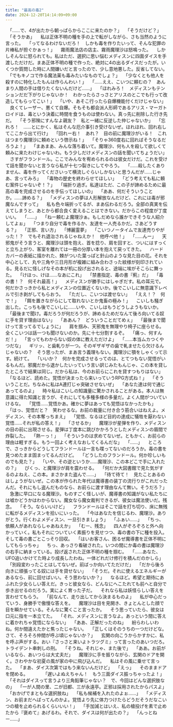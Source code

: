 ```yaml
---
title: "最高の毒2"
date: 2024-12-20T14:14:09+09:00
---
```

　「……で、4が出たから朝っぱらからここに来たのか？」
　「そうだけど？」
　「そうかあ」
　私は正体不明の種を手の上で転がしながら、さも当然のように言った。
　「ってなるわけないだろ！　しかも毒を作りたいって、そんな犯罪の片棒私が担ぐかぁっ！」
　霧雨魔法店の店主、霧雨魔理沙は怒鳴った。
　しかしそんなに怒られても。私はただ、選択に思い悩むメディスンに四面ダイスを手渡しただけだ。まあ正体不明の種で作った、絶対に4の出るダイスだったが。いくつか質問した時に人間嫌いだと言ったので、少し意地悪した。反省してない。
　「でもキノコで作る魔法薬も毒みたいなものでしょ？」
　「少なくとも他人を殺すのに特化したもんは作らんわい！」
　「……ええ、こいつに頼むの？　あんまり人間の手は借りたくないんだけど……」
　「ほれみろ！　メディスンもテンションだだ下がりじゃないか！　わかったらさっさとアリスのとこでも行って改造してもらってこい！」
　「いや、あそこ行ったら自爆機能付くだけじゃない」
　良くてレーザー、悪くて自爆。そもそも都会派人形師であるアリス・マーガトロイドは、毒という決着に時間を食うものは使わない。真っ先に削除した行き先だ。
　「そう邪険にすんなよ親友？　私と一緒に反逆した仲じゃないか」
　「忘れろ！　……とにかく、私はそんな厄介事引き受けないぜ。ほれほれ、回れ右してここから出て行け」
　「回れー右！　あれ？　目の前に魔理沙がいる！　これはつまり魔理沙に頼めという啓示ね！」
　「そりゃ360度右に回ればそうなるだろうよ！」
　「まあまあ、みんな落ち着いて。魔理沙、何も人を殺して欲しくて頼みに来たわけじゃないわ。もう少しだけメディスンの話を聞いてちょうだい」
　さすがフランドール。ここでみんなを宥められるのは彼女だけだ。これを受けて話を聞かないと言うなら私が十七つ裂きにしてやろう。
　「……殺したくありません、毒を作ってくださいって横流しぐらいしかないと思うんだが……じゃあ、言ってみろ」
　「毒物の歴史を終わらせてほしい」
　「どう考えても私に頼む案件じゃないぞ！？」
　「端折り過ぎ。私達はただ、この子が諦めるために最高の毒を完成させるのを手伝ってほしいの」
　「ああ、何だそういうことか。……諦める？」
　「メディスンの夢は人形解放なんだけど、これには毒が邪魔なんですって」
　私も色々端折ってるが、まあ伝わるだろう。全部の真実を伝えてしまうと、あとから都合良く変えることはできない。だからこの程度が丁度いい。
　「……」
　「ねー頼むよ魔理沙ぁ。もしだめなら誰かできそうな人紹介してよぉ」
　「つまり自分で毒を作るか、友達を一人売るかだ。さあどうする？」
　「正邪、言い方」
　「博麗霊夢」
　「こいつノータイムで友達売りやがった！？　でもそれ退治されるじゃねえか！　他呼べ他！」
　「……んー」
　天邪鬼がそう言うと、魔理沙は頭を抱え、首を捻り、肩を回すと、ついにはすっくと立ち上がり、客室を離れては一冊の分厚い本を抱えて戻ってきた。
　ハードカバーの表紙に描かれた、棘がついた葉っぱと針山のような見た目の花。それを中心として、丸や三角や三日月形が複雑に組み合わさった紋様が刻印されている。見るだに怪しげなその本が机に投げ出されると、途端に埃がそこらに舞った。
　「けほっ、けほ……なあにこれ」
　「禁書指定、毒の書『薊』だ」
　「毒の書！？　何それ最高！」
　メディスンが勝手にはしゃぎだす。私の耳元で。何だかさっきから私とメディスンの位置近くないか。後でこいしに無意識下レベルで引き剥がしてもらおう。
　「ただし、こいつは渡せない」
　「ええ！？　何で！」
　「餌を置きながらにして取れないとか鬼畜の極み！」
　こいしも騒ぎ出した。こっちも後でこいしに……いや、こいしはもうどうしようもないか。
　「最後まで聞け。毒だろうが何だろうが、諦めるためだなんて後ろ向いてる奴に手を貸す理由はない」
　「ああん？　どういうことだてめぇ」
　「最後まで聞けって言ってるでしょうに」
　肩を掴み、天邪鬼を無理やり椅子に座らせる。全くこいつは話一つも聞けないのか。先に十七分割するぞ。
　「痛っ、何すんだ！」
　「言ってもわからない奴の体に教えただけよ」
　「……本当ムカつくやつだな」
　ギリッ、と歯軋りが一つ。そのギザギザの歯で軋ませたら欠けるんじゃないの？　そう思ったが、まあ言う義理もない。魔理沙に顎をしゃくって示す。続けて。
　「いいか？　何かを完成させるってのは、とてつもない覚悟がいるもんだ。邪魔だから退かしたいっていう言い訳じみたもんじゃ、この本を貸したところで結果は同じ。だから私は、今のお前らにこれを貸すつもりはない」
　「なるほど、読めた。覚悟が決まったら来いっていうRPG方式ね！」
　「そういうことだ。ちなみに私はA連打じゃ突破させないぜ」
　「あなた達は何で通じあってるのよ」
　時々私はこいしの知識量に驚かされることがある。本人は無意識に得た知識と言うが、それにしても多種多様の多量だ。よく人間がついていけるな。
　「覚悟……覚悟かあ。確かに夢はあっても覚悟はなかったかも」
　「はっ、覚悟だと？　笑わせるな。お前の裁量に付き合う筋合いはねえよ。メディスン、その本奪っちまえ」
　「覚悟、なるほど目的の達成に犠牲を厭わない覚悟……それが私の答え！」
　「させるか」
　魔理沙が星弾を作り、メディスンの目の前に出現させる。星弾は丁度本に跳びかかろうとしたメディスンの眉間で炸裂した。
　「熱ーっ！」
　「そういうのは求めてないぜ。ともかく、お前らの理由は軽すぎる。もう一回よく考えなおしてくるんだな」
　「……」
　ところで、さっきからどうしてフランドールは一言も喋ってないのだろうか。毒の書を見つめたまま固まってるんだけど。
　「どうしたのフランドール。何か珍しいものでも見た？」
　「いや、その逆というか……魔理沙、この本どこで手に入れたの？」
　ぴくっ、と魔理沙が肩を震わせる。
　「何だか大図書館で見た気がするのよねえ、この本。まさかまた盗んで……」
　「待て待て！　見たことあるのはしょうがないぜ。この本が作られた年代は魔導書の装丁の流行りがこれだったんだ。それにもし盗んだものなら、お前らに渡す理由なんて無い。そうだろ？」
　急激に早口になる魔理沙。ものすごく怪しいが、魔導書の知識がない私たちには嘘かどうかはわからない。魔女なら魔女裁判できるが、彼女は魔法使いだ。残念。
　「そう。ならいいけど」
　フランドールはそこで話を打ち切り、床に無残に転がるメディスンを拾いにいった。
　「今はあなたを信じるわ、魔理沙。ありがとう。行くわよメディスン、一旦引きましょう」
　「ふぁい……」
　「ちっ、依頼人があれならしゃあねえか」
　「むー、残念」
　四人がぞろぞろと外へ向かっていく。私もそれについていく素振りを見せつつ、毒の書の下に種を投入。そして毒の書ごとこっそり回収。
　「はいお客さん、困るぜ魔導書を正体不明にしてもらっちゃ」
　ちっ、あっさり看破された。いつの間にか毒の書は魔理沙の右手に納まっている。投げ返された正体不明の種を掴む。
　「……あなた、UFO追いかけてた時より成長したわね。一体どれだけ修行を積んだのかしら」
　「別段変わったことはしてないぜ。前ばっか向いてただけだ」
　「だから後ろ向きに頑張ってる奴には手を貸せない」
　「そうだ。それに使えるエネルギーがあるなら、前に回せばいい。そう思わないか？」
　なるほど。希望と期待にあふれた少女らしい答えだ。きっと彼女なら、どんなにへこたれても前へと自分で歩き出せるのだろう。実によく育った子だ。
　それなら私は妖怪らしい答えを言わせてもらう。
　「前なんて、走り出してから決まるものよ」
　私が中心だっていう、身勝手で傲慢な答えを。
　魔理沙は目を見開き、きょとんとした顔で目を瞬かせている。そんなに驚くこと言ったか。
　そう思っていたら、彼女は口元に指を一本立てた。
　「それ、メディスンに言うなよ。あっという間に答えに着かれちゃ覚悟にならない」
　「ああ、正解だったのね」
　紛らわしいわね。何か間違えたかと焦ったじゃない。
　「正しくはそのうちの一つだけどな。さて、そろそろ仲間が呼ぶ頃じゃないか？」
　玄関の向こうからかすかに、私を呼ぶ声がする。おい『さっさと来いよトラツグミ』って言ったのあいつだろ。トライデント串刺しの刑。
　「そうね。それじゃ、また後で」
　「ああ。お前がいるなら、あいつらは大丈夫だ」
　魔理沙に手を振りながら、玄関のドアを開く。さわやかな初夏の風が家の中に飛び込んだ。
　私はその風に乗せて言った。
　「まあ、ダイス次第ではもう来ないんだけど」
　「えっ」
　そのままドアを閉める。
　
　
　「遅いよぬえちゃん！　もう三面ダイス振っちゃったよ！」
　「それはダイスって言うより三角鉛筆じゃない？　で、今回はどんな選択肢なの」
　「一が人間の里、二が旧都、三が永遠亭。正邪は採用されたからパスよ」
　「おかげでまともな選択肢ね」
　「私も候補を入れたのよぉ……」
　「メディスン、お前まだへばってんのかよ。覚悟より先に体力つけたらどうだそうだなこいつの槍を止められるくらいいい！」
　「手加減とはいえ、私の槍投げを素で止めたから『褒めて』あげるわ。それで、ダイスは何が出たの？」
　「んっとねー……」
